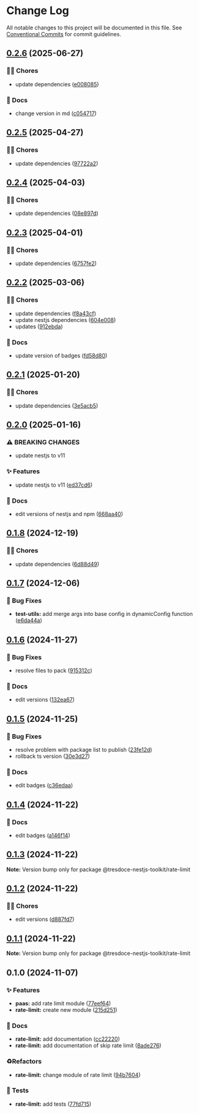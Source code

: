# Change Log

All notable changes to this project will be documented in this file.
See [Conventional Commits](https://conventionalcommits.org) for commit guidelines.

## [0.2.6](https://github.com/tresdoce/tresdoce-nestjs-toolkit/compare/@tresdoce-nestjs-toolkit/rate-limit@0.2.5...@tresdoce-nestjs-toolkit/rate-limit@0.2.6) (2025-06-27)

### 👨‍💻 Chores

- update dependencies ([e008085](https://github.com/tresdoce/tresdoce-nestjs-toolkit/commit/e0080853117fe477ad0ac67c38e14a70f62e88cf))

### 📝 Docs

- change version in md ([c054717](https://github.com/tresdoce/tresdoce-nestjs-toolkit/commit/c054717fb545e5e1f9c593949c727bea70864b60))

## [0.2.5](https://github.com/tresdoce/tresdoce-nestjs-toolkit/compare/@tresdoce-nestjs-toolkit/rate-limit@0.2.4...@tresdoce-nestjs-toolkit/rate-limit@0.2.5) (2025-04-27)

### 👨‍💻 Chores

- update dependencies ([97722a2](https://github.com/tresdoce/tresdoce-nestjs-toolkit/commit/97722a2e1f62185ca58ef557471d8c72669d7c48))

## [0.2.4](https://github.com/tresdoce/tresdoce-nestjs-toolkit/compare/@tresdoce-nestjs-toolkit/rate-limit@0.2.3...@tresdoce-nestjs-toolkit/rate-limit@0.2.4) (2025-04-03)

### 👨‍💻 Chores

- update dependencies ([08e897d](https://github.com/tresdoce/tresdoce-nestjs-toolkit/commit/08e897dcb804db70d4e412edccc8b9b97bba099c))

## [0.2.3](https://github.com/tresdoce/tresdoce-nestjs-toolkit/compare/@tresdoce-nestjs-toolkit/rate-limit@0.2.2...@tresdoce-nestjs-toolkit/rate-limit@0.2.3) (2025-04-01)

### 👨‍💻 Chores

- update dependencies ([6757fe2](https://github.com/tresdoce/tresdoce-nestjs-toolkit/commit/6757fe252f591b5711fa67e4ac1240bbbb25e9bd))

## [0.2.2](https://github.com/tresdoce/tresdoce-nestjs-toolkit/compare/@tresdoce-nestjs-toolkit/rate-limit@0.2.1...@tresdoce-nestjs-toolkit/rate-limit@0.2.2) (2025-03-06)

### 👨‍💻 Chores

- update dependencies ([f8a43cf](https://github.com/tresdoce/tresdoce-nestjs-toolkit/commit/f8a43cff15bc43f2136a6e44c3561b3f0c6d2df7))
- update nestjs dependencies ([604e008](https://github.com/tresdoce/tresdoce-nestjs-toolkit/commit/604e0083794c0c3b233edc0fb43c28a8214445d0))
- updates ([912ebda](https://github.com/tresdoce/tresdoce-nestjs-toolkit/commit/912ebda4a2b5b3ebc3fa7e7561b93d159703eca7))

### 📝 Docs

- update version of badges ([fd58d80](https://github.com/tresdoce/tresdoce-nestjs-toolkit/commit/fd58d80d86ed8dde91bb012c837e6083298e5b2f))

## [0.2.1](https://github.com/tresdoce/tresdoce-nestjs-toolkit/compare/@tresdoce-nestjs-toolkit/rate-limit@0.2.0...@tresdoce-nestjs-toolkit/rate-limit@0.2.1) (2025-01-20)

### 👨‍💻 Chores

- update dependencies ([3e5acb5](https://github.com/tresdoce/tresdoce-nestjs-toolkit/commit/3e5acb573ec2a428b55fb72c8700699e2ef54266))

## [0.2.0](https://github.com/tresdoce/tresdoce-nestjs-toolkit/compare/@tresdoce-nestjs-toolkit/rate-limit@0.1.8...@tresdoce-nestjs-toolkit/rate-limit@0.2.0) (2025-01-16)

### ⚠ BREAKING CHANGES

- update nestjs to v11

### ✨ Features

- update nestjs to v11 ([ed37cd6](https://github.com/tresdoce/tresdoce-nestjs-toolkit/commit/ed37cd6ca7f461c2104eb706dcf7e3d940d1d480))

### 📝 Docs

- edit versions of nestjs and npm ([668aa40](https://github.com/tresdoce/tresdoce-nestjs-toolkit/commit/668aa40d7456f373103948e57e6e73344599273d))

## [0.1.8](https://github.com/tresdoce/tresdoce-nestjs-toolkit/compare/@tresdoce-nestjs-toolkit/rate-limit@0.1.7...@tresdoce-nestjs-toolkit/rate-limit@0.1.8) (2024-12-19)

### 👨‍💻 Chores

- update dependencies ([6d88d49](https://github.com/tresdoce/tresdoce-nestjs-toolkit/commit/6d88d49a94dbc8f0098fc3681559347747f94bcb))

## [0.1.7](https://github.com/tresdoce/tresdoce-nestjs-toolkit/compare/@tresdoce-nestjs-toolkit/rate-limit@0.1.6...@tresdoce-nestjs-toolkit/rate-limit@0.1.7) (2024-12-06)

### 🐛 Bug Fixes

- **test-utils:** add merge args into base config in dynamicConfig function ([e6da44a](https://github.com/tresdoce/tresdoce-nestjs-toolkit/commit/e6da44ac2f939bcae4e755ee2fd5bc847db239f4))

## [0.1.6](https://github.com/tresdoce/tresdoce-nestjs-toolkit/compare/@tresdoce-nestjs-toolkit/rate-limit@0.1.5...@tresdoce-nestjs-toolkit/rate-limit@0.1.6) (2024-11-27)

### 🐛 Bug Fixes

- resolve files to pack ([915312c](https://github.com/tresdoce/tresdoce-nestjs-toolkit/commit/915312cc2c280ea72dd5f95075e87a9f890e6118))

### 📝 Docs

- edit versions ([132ea67](https://github.com/tresdoce/tresdoce-nestjs-toolkit/commit/132ea674f400580abf70a7e3fb55322d7320ec1e))

## [0.1.5](https://github.com/tresdoce/tresdoce-nestjs-toolkit/compare/@tresdoce-nestjs-toolkit/rate-limit@0.1.4...@tresdoce-nestjs-toolkit/rate-limit@0.1.5) (2024-11-25)

### 🐛 Bug Fixes

- resolve problem with package list to publish ([23fe12d](https://github.com/tresdoce/tresdoce-nestjs-toolkit/commit/23fe12d184ff87a6d51b43aaab56320fec9da75d))
- rollback ts version ([30e3d27](https://github.com/tresdoce/tresdoce-nestjs-toolkit/commit/30e3d2746cd4c336f7b867d10c789b1f5cc47028))

### 📝 Docs

- edit badges ([c36edaa](https://github.com/tresdoce/tresdoce-nestjs-toolkit/commit/c36edaaf3632f7d991e3feada01e87b76b9adcba))

## [0.1.4](https://github.com/tresdoce/tresdoce-nestjs-toolkit/compare/@tresdoce-nestjs-toolkit/rate-limit@0.1.3...@tresdoce-nestjs-toolkit/rate-limit@0.1.4) (2024-11-22)

### 📝 Docs

- edit badges ([a146f14](https://github.com/tresdoce/tresdoce-nestjs-toolkit/commit/a146f147b7cc5ecf8a5230760457efff9fec4c0a))

## [0.1.3](https://github.com/tresdoce/tresdoce-nestjs-toolkit/compare/@tresdoce-nestjs-toolkit/rate-limit@0.1.2...@tresdoce-nestjs-toolkit/rate-limit@0.1.3) (2024-11-22)

**Note:** Version bump only for package @tresdoce-nestjs-toolkit/rate-limit

## [0.1.2](https://github.com/tresdoce/tresdoce-nestjs-toolkit/compare/@tresdoce-nestjs-toolkit/rate-limit@0.1.1...@tresdoce-nestjs-toolkit/rate-limit@0.1.2) (2024-11-22)

### 👨‍💻 Chores

- edit versions ([d887fd7](https://github.com/tresdoce/tresdoce-nestjs-toolkit/commit/d887fd7dab236d6bac2e70192c346207b777c0ac))

## [0.1.1](https://github.com/tresdoce/tresdoce-nestjs-toolkit/compare/@tresdoce-nestjs-toolkit/rate-limit@0.1.0...@tresdoce-nestjs-toolkit/rate-limit@0.1.1) (2024-11-22)

**Note:** Version bump only for package @tresdoce-nestjs-toolkit/rate-limit

## 0.1.0 (2024-11-07)

### ✨ Features

- **paas:** add rate limit module ([77eef64](https://github.com/tresdoce/tresdoce-nestjs-toolkit/commit/77eef6453c98504efd5cd8fc1332f16feb1626e4))
- **rate-limit:** create new module ([215d251](https://github.com/tresdoce/tresdoce-nestjs-toolkit/commit/215d25154b841b9e76bf463a4b49a3ea9b27a46c))

### 📝 Docs

- **rate-limit:** add documentation ([cc22220](https://github.com/tresdoce/tresdoce-nestjs-toolkit/commit/cc222205b11c51ca979781c3c3a7990329b32008))
- **rate-limit:** add documentation of skip rate limit ([8ade276](https://github.com/tresdoce/tresdoce-nestjs-toolkit/commit/8ade276e6fecf67cc401224c5d1aab4f1a5c3d39))

### ♻️Refactors

- **rate-limit:** change module of rate limit ([94b7604](https://github.com/tresdoce/tresdoce-nestjs-toolkit/commit/94b760460e3d08ddfcf4cd5f156a48b2e737271a))

### 🧪 Tests

- **rate-limit:** add tests ([77fd715](https://github.com/tresdoce/tresdoce-nestjs-toolkit/commit/77fd715ca4d471ba812a6620337e36aaf697d64e))
